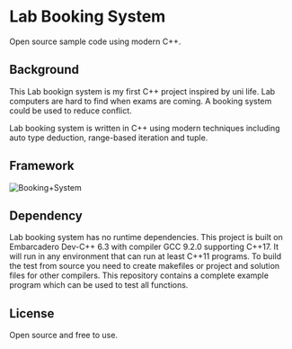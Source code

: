 # Lab Booking System
 Open source sample code using modern C++.
## Background
This Lab bookign system is my first C++ project inspired by uni life. Lab computers are hard to find when exams are coming. A booking system could be used to reduce conflict.

Lab booking system is written in C++ using modern techniques including auto type deduction, range-based iteration and tuple.
## Framework
![Booking+System](https://user-images.githubusercontent.com/42362114/152315748-949415dc-0739-4982-8c91-b94e33aba88f.png)

## Dependency
Lab booking system has no runtime dependencies. This project is built on Embarcadero Dev-C++ 6.3 with compiler GCC 9.2.0 supporting C++17. It will run in any environment that can run at least C++11 programs.
To build the test from source you need to create makefiles or project and solution files for other compilers.
This repository contains a complete example program which can be used to test all functions.
## License
Open source and free to use.
